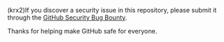 (krx2)​If you discover a security issue in this repository, please submit it through the [GitHub Security Bug Bounty](https://hackerone.com/github).

Thanks for helping make GitHub safe for everyone.
